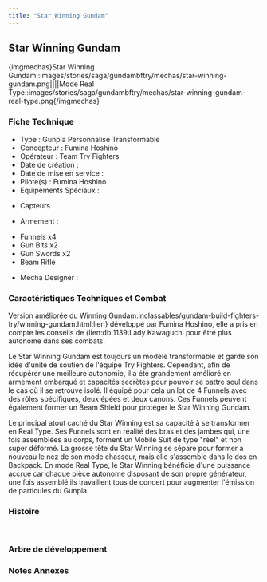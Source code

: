 ```yaml
---
title: "Star Winning Gundam"
---
```


Star Winning Gundam
-------------------


{imgmechas}Star Winning Gundam::images/stories/saga/gundambftry/mechas/star-winning-gundam.png||||Mode Real Type::images/stories/saga/gundambftry/mechas/star-winning-gundam-real-type.png{/imgmechas}


### Fiche Technique


- Type : Gunpla Personnalisé Transformable  
- Concepteur : Fumina Hoshino   
- Opérateur : Team Try Fighters   
- Date de création :   
- Date de mise en service :   
- Pilote(s) : Fumina Hoshino   
- Equipements Spéciaux :


* Capteurs


- Armement :


* Funnels x4
* Gun Bits x2
* Gun Swords x2
* Beam Rifle


- Mecha Designer :


### Caractéristiques Techniques et Combat


Version améliorée du Winning Gundam:inclassables/gundam-build-fighters-try/winning-gundam.html:lien} développé par Fumina Hoshino, elle a pris en compte les conseils de {lien:db:1139:Lady Kawaguchi pour être plus autonome dans ses combats.


Le Star Winning Gundam est toujours un modèle transformable et garde son idée d'unité de soutien de l'équipe Try Fighters. Cependant, afin de récupérer une meilleure autonomie, il a été grandement amélioré en armement embarqué et capacités secrètes pour pouvoir se battre seul dans le cas où il se retrouve isolé. Il équipé pour cela un lot de 4 Funnels avec des rôles spécifiques, deux épées et deux canons. Ces Funnels peuvent également former un Beam Shield pour protéger le Star Winning Gundam. 


Le principal atout caché du Star Winning est sa capacité à se transformer en Real Type. Ses Funnels sont en réalité des bras et des jambes qui, une fois assemblées au corps, forment un Mobile Suit de type "réel" et non super déformé. La grosse tête du Star Winning se sépare pour former à nouveau le nez de son mode chasseur, mais elle s'assemble dans le dos en Backpack. En mode Real Type, le Star Winning bénéficie d'une puissance accrue car chaque pièce autonome disposant de son propre générateur, une fois assemblé ils travaillent tous de concert pour augmenter l'émission de particules du Gunpla. 


### Histoire


 


### Arbre de développement


### Notes Annexes

